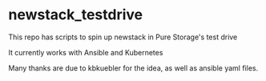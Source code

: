 # newstack_testdrive

This repo has scripts to spin up newstack in Pure Storage's test drive

It currently works with Ansible and Kubernetes

Many thanks are due to kbkuebler for the idea, as well as ansible yaml files.
